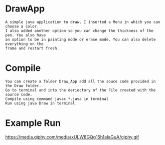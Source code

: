 # DrawApp
```
A simple java application to draw. I inserted a Menu in which you can choose a color. 
I also added another option so you can change the thickness of the pen. You also have 
an option to be in painting mode or erase mode. You can also delete everything on the 
frame and restart fresh.

```
# Compile

```
You can create a folder Draw_App add all the souce code provided in the Draw folder.
Go to terminal and into the deriectory of the File created with the source code.
Compile using command javac *.java in terminal
Run using java Draw in terminal.

```
# Example Run
https://media.giphy.com/media/xULW8GQg15h1aIaGuA/giphy.gif
